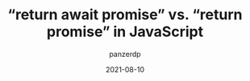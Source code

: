 ---
author: panzerdp
date: 2021-08-10
tags:
  - javascript
  - comparisons
target_url: https://dmitripavlutin.com/return-await-promise-javascript/
title: “return await promise” vs. “return promise” in JavaScript
---